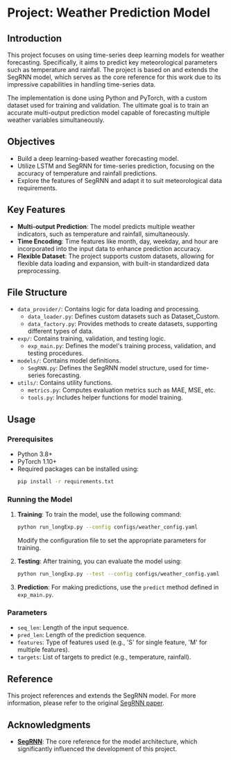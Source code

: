 # Project: Weather Prediction Model

## Introduction

This project focuses on using time-series deep learning models for weather forecasting. Specifically, it aims to predict key meteorological parameters such as temperature and rainfall. The project is based on and extends the SegRNN model, which serves as the core reference for this work due to its impressive capabilities in handling time-series data.

The implementation is done using Python and PyTorch, with a custom dataset used for training and validation. The ultimate goal is to train an accurate multi-output prediction model capable of forecasting multiple weather variables simultaneously.

## Objectives

- Build a deep learning-based weather forecasting model.
- Utilize LSTM and SegRNN for time-series prediction, focusing on the accuracy of temperature and rainfall predictions.
- Explore the features of SegRNN and adapt it to suit meteorological data requirements.

## Key Features

- **Multi-output Prediction**: The model predicts multiple weather indicators, such as temperature and rainfall, simultaneously.
- **Time Encoding**: Time features like month, day, weekday, and hour are incorporated into the input data to enhance prediction accuracy.
- **Flexible Dataset**: The project supports custom datasets, allowing for flexible data loading and expansion, with built-in standardized data preprocessing.

## File Structure

- `data_provider/`: Contains logic for data loading and processing.
  - `data_loader.py`: Defines custom datasets such as Dataset_Custom.
  - `data_factory.py`: Provides methods to create datasets, supporting different types of data.
- `exp/`: Contains training, validation, and testing logic.
  - `exp_main.py`: Defines the model's training process, validation, and testing procedures.
- `models/`: Contains model definitions.
  - `SegRNN.py`: Defines the SegRNN model structure, used for time-series forecasting.
- `utils/`: Contains utility functions.
  - `metrics.py`: Computes evaluation metrics such as MAE, MSE, etc.
  - `tools.py`: Includes helper functions for model training.

## Usage

### Prerequisites

- Python 3.8+
- PyTorch 1.10+
- Required packages can be installed using:
  ```sh
  pip install -r requirements.txt
  ```

### Running the Model

1. **Training**: To train the model, use the following command:
   ```sh
   python run_longExp.py --config configs/weather_config.yaml
   ```
   Modify the configuration file to set the appropriate parameters for training.

2. **Testing**: After training, you can evaluate the model using:
   ```sh
   python run_longExp.py --test --config configs/weather_config.yaml
   ```

3. **Prediction**: For making predictions, use the `predict` method defined in `exp_main.py`.

### Parameters

- `seq_len`: Length of the input sequence.
- `pred_len`: Length of the prediction sequence.
- `features`: Type of features used (e.g., 'S' for single feature, 'M' for multiple features).
- `targets`: List of targets to predict (e.g., temperature, rainfall).

## Reference

This project references and extends the SegRNN model. For more information, please refer to the original [SegRNN paper](https://arxiv.org/abs/2105.03906).

## Acknowledgments

- [**SegRNN**](https://github.com/lss-1138/SegRNN): The core reference for the model architecture, which significantly influenced the development of this project.

